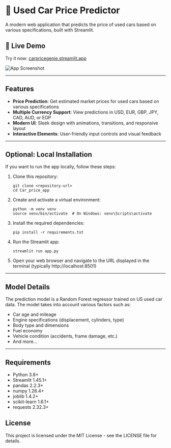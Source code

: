 # 🚗 Used Car Price Predictor

A modern web application that predicts the price of used cars based on various specifications, built with Streamlit.

## 🚀 Live Demo

Try it now: [carpricegenie.streamlit.app](https://carpricegenie.streamlit.app)

![App Screenshot](https://images.unsplash.com/photo-1492144534655-ae79c964c9d7?q=80&w=400&auto=format&fit=crop&ixlib=rb-4.0.3)

---

## Features

- **Price Prediction**: Get estimated market prices for used cars based on various specifications
- **Multiple Currency Support**: View predictions in USD, EUR, GBP, JPY, CAD, AUD, or EGP
- **Modern UI**: Sleek design with animations, transitions, and responsive layout
- **Interactive Elements**: User-friendly input controls and visual feedback

---

## Optional: Local Installation

If you want to run the app locally, follow these steps:

1. Clone this repository:
   ```
   git clone <repository-url>
   cd Car_price_app
   ```

2. Create and activate a virtual environment:
   ```
   python -m venv venv
   source venv/bin/activate  # On Windows: venv\Scripts\activate
   ```

3. Install the required dependencies:
   ```
   pip install -r requirements.txt
   ```

4. Run the Streamlit app:
   ```
   streamlit run app.py
   ```

5. Open your web browser and navigate to the URL displayed in the terminal (typically http://localhost:8501)

---

## Model Details

The prediction model is a Random Forest regressor trained on US used car data. The model takes into account various factors such as:

- Car age and mileage
- Engine specifications (displacement, cylinders, type)
- Body type and dimensions
- Fuel economy
- Vehicle condition (accidents, frame damage, etc.)
- And more...

---

## Requirements

- Python 3.8+
- Streamlit 1.45.1+
- pandas 2.2.3+
- numpy 1.26.4+
- joblib 1.4.2+
- scikit-learn 1.6.1+
- requests 2.32.3+

## License

This project is licensed under the MIT License - see the LICENSE file for details. 

